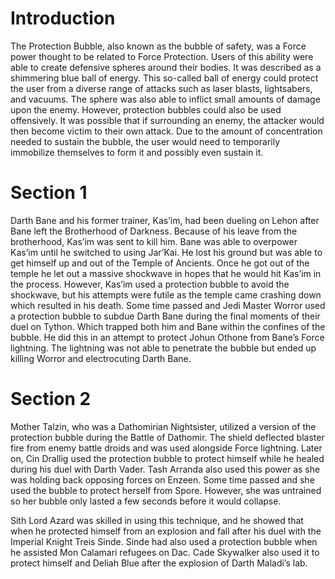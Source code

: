 # Introduction

The Protection Bubble, also known as the bubble of safety, was a Force power thought to be related to Force Protection.
Users of this ability were able to create defensive spheres around their bodies.
It was described as a shimmering blue ball of energy.
This so-called ball of energy could protect the user from a diverse range of attacks such as laser blasts, lightsabers, and vacuums.
The sphere was also able to inflict small amounts of damage upon the enemy.
However, protection bubbles could also be used offensively.
It was possible that if surrounding an enemy, the attacker would then become victim to their own attack.
Due to the amount of concentration needed to sustain the bubble, the user would need to temporarily immobilize themselves to form it and possibly even sustain it.

# Section 1

Darth Bane and his former trainer, Kas’im, had been dueling on Lehon after Bane left the Brotherhood of Darkness.
Because of his leave from the brotherhood, Kas’im was sent to kill him.
Bane was able to overpower Kas’im until he switched to using Jar’Kai.
He lost his ground but was able to get himself up and out of the Temple of Ancients.
Once he got out of the temple he let out a massive shockwave in hopes that he would hit Kas’im in the process.
However, Kas’im used a protection bubble to avoid the shockwave, but his attempts were futile as the temple came crashing down which resulted in his death.
Some time passed and Jedi Master Worror used a protection bubble to subdue Darth Bane during the final moments of their duel on Tython.
Which trapped both him and Bane within the confines of the bubble.
He did this in an attempt to protect Johun Othone from Bane’s Force lightning.
The lightning was not able to penetrate the bubble but ended up killing Worror and electrocuting Darth Bane.

# Section 2

Mother Talzin, who was a Dathomirian Nightsister, utilized a version of the protection bubble during the Battle of Dathomir.
The shield deflected blaster fire from enemy battle droids and was used alongside Force lightning.
Later on, Cin Drallig used the protection bubble to protect himself while he healed during his duel with Darth Vader.
Tash Arranda also used this power as she was holding back opposing forces on Enzeen.
Some time passed and she used the bubble to protect herself from Spore.
However, she was untrained so her bubble only lasted a few seconds before it would collapse.

Sith Lord Azard was skilled in using this technique, and he showed that when he protected himself from an explosion and fall after his duel with the Imperial Knight Treis Sinde.
Sinde had also used a protection bubble when he assisted Mon Calamari refugees on Dac.
Cade Skywalker also used it to protect himself and Deliah Blue after the explosion of Darth Maladi’s lab.

